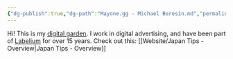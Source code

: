 ```yaml
---
{"dg-publish":true,"dg-path":"Mayone.gg - Michael Beresin.md","permalink":"/mayone-gg-michael-beresin/","tags":["gardenEntry"],"noteIcon":"","created":"2025-04-11T15:00:03.354+02:00","updated":"2025-04-11T21:02:24.915+02:00"}
---
```


Hi! This is my [digital garden](https://maggieappleton.com/garden-history/).  I work in digital advertising, and have been part of [Labelium](https://www.labelium.com/wien) for over 15 years.
Check out this: [[Website/Japan Tips - Overview\|Japan Tips - Overview]]